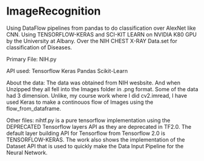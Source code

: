 # ImageRecognition
Using DataFlow pipelines from pandas to do classification over AlexNet like CNN. 
Using TENSORFLOW-KERAS and SCI-KIT LEARN on NVIDIA K80 GPU by the University at Albany. 
Over the NIH CHEST X-RAY Data.set for classification of Diseases.

Primary File:
NIH.py

API used:
Tensorflow
Keras
Pandas
Scikit-Learn

About the data:
The data was obtained from NIH wesbsite. And when Unzipped they all fell into the
Images folder in .png format. Some of the data had 3 dimension. Unlike, my course
work where I did cv2.imread, I have used Keras to make a continouos flow of Images
using the flow_from_dataframe.

Other files:
nihtf.py is a pure tensorflow implementation using the DEPRECATED Tensorflow layers API
as they are deprecated in TF2.0. The default layer building API for Tensorflow
from Tensorflow 2.0 is TENSORFLOW-KERAS. The work also shows the implementation of the
Dataset API that is used to quickly make the Data Input Pipeline for the Neural Network.
